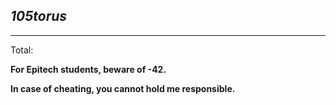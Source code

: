 *105torus*
---
---

Total:

**For Epitech students, beware of -42.**

**In case of cheating, you cannot hold me responsible.**
